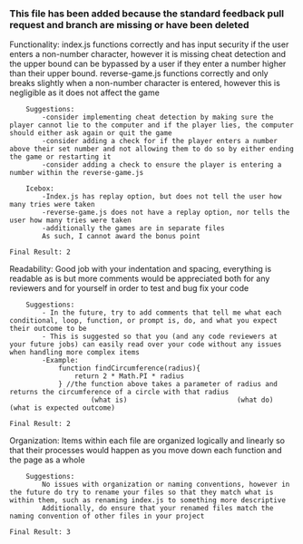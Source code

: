 ### This file has been added because the standard feedback pull request and branch are missing or have been deleted ###

Functionality:
        index.js functions correctly and has input security if the user enters a non-number character, however it is missing cheat detection and the upper bound can be bypassed by a user if they enter a number higher than their upper bound.
        reverse-game.js functions correctly and only breaks slightly when a non-number character is entered, however this is negligible as it does not affect the game

        Suggestions: 
            -consider implementing cheat detection by making sure the player cannot lie to the computer and if the player lies, the computer should either ask again or quit the game
            -consider adding a check for if the player enters a number above their set number and not allowing them to do so by either ending the game or restarting it
            -consider adding a check to ensure the player is entering a number within the reverse-game.js

        Icebox:
            -Index.js has replay option, but does not tell the user how many tries were taken
            -reverse-game.js does not have a replay option, nor tells the user how many tries were taken
            -additionally the games are in separate files
            As such, I cannot award the bonus point
        
    Final Result: 2

Readability:
        Good job with your indentation and spacing, everything is readable as is but more comments would be appreciated both for any reviewers and for yourself in order to test and bug fix your code

        Suggestions:
            - In the future, try to add comments that tell me what each conditional, loop, function, or prompt is, do, and what you expect their outcome to be
            - This is suggested so that you (and any code reviewers at your future jobs) can easily read over your code without any issues when handling more complex items
            -Example:
                function findCircumference(radius){
                    return 2 * Math.PI * radius
                } //the function above takes a parameter of radius and returns the circumference of a circle with that radius
                        (what is)                           (what do)                      (what is expected outcome)   

    Final Result: 2

Organization:
        Items within each file are organized logically and linearly so that their processes would happen as you move down each function and the page as a whole
        
        Suggestions:
            No issues with organization or naming conventions, however in the future do try to rename your files so that they match what is within them, such as renaming index.js to something more descriptive
            Additionally, do ensure that your renamed files match the naming convention of other files in your project

    Final Result: 3